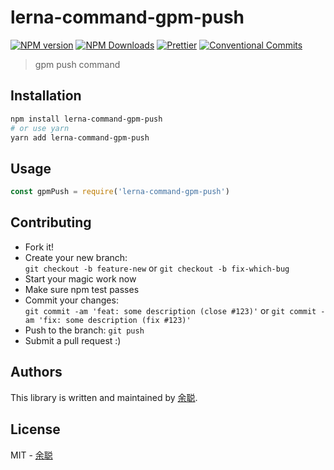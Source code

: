 # lerna-command-gpm-push

[![NPM version](https://img.shields.io/npm/v/lerna-command-gpm-push.svg?style=flat-square)](https://www.npmjs.com/package/lerna-command-gpm-push)
[![NPM Downloads](https://img.shields.io/npm/dm/lerna-command-gpm-push.svg?style=flat-square&maxAge=43200)](https://www.npmjs.com/package/lerna-command-gpm-push)
[![Prettier](https://img.shields.io/badge/code_style-prettier-ff69b4.svg?style=flat-square)](https://prettier.io/)
[![Conventional Commits](https://img.shields.io/badge/Conventional%20Commits-1.0.0-yellow.svg?style=flat-square)](https://conventionalcommits.org)

> gpm push command

## Installation

```bash
npm install lerna-command-gpm-push
# or use yarn
yarn add lerna-command-gpm-push
```

## Usage

```javascript
const gpmPush = require('lerna-command-gpm-push')
```

## Contributing

- Fork it!
- Create your new branch:  
  `git checkout -b feature-new` or `git checkout -b fix-which-bug`
- Start your magic work now
- Make sure npm test passes
- Commit your changes:  
  `git commit -am 'feat: some description (close #123)'` or `git commit -am 'fix: some description (fix #123)'`
- Push to the branch: `git push`
- Submit a pull request :)

## Authors

This library is written and maintained by [余聪](mailto:yucong@yuanfudao.com).

## License

MIT - [余聪](mailto:yucong@yuanfudao.com)
